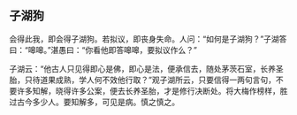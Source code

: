 ##  子湖狗

会得此我，即会得子湖狗。若拟议，即丧身失命。人问：“如何是子湖狗？”子湖答曰：“嗥嗥。”湛愚曰：“你看他即答嗥嗥，要拟议作么？”

子湖云：“他古人只见得即心是佛，即心是法，便承信去，随处茅茨石室，长养圣胎，只待道果成熟，学人何不效他行取？”观子湖所云，只要信得一两句言句，不要许多知解，晓得许多公案，便去长养圣胎，才是修行决断处。将大梅作榜样，胜过古今多少人。要知解多，可见是病。慎之慎之。
